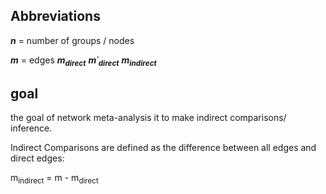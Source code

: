 
## Abbreviations


***n*** = number of groups / nodes

***m*** = edges
***m<sub>direct</sub>***
***m´<sub>direct</sub>***
***m<sub>indirect</sub>***




## goal

the goal of network meta-analysis it to make indirect comparisons/ inference. 

Indirect Comparisons are defined as the difference between all edges and direct edges:

m<sub>indirect</sub> = m - m<sub>direct</sub>







